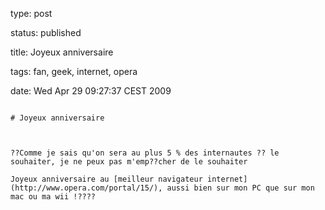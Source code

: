 type: post
status: published
title: Joyeux anniversaire 
tags: fan, geek, internet, opera
date: Wed Apr 29 09:27:37 CEST 2009
~~~~~~
# Joyeux anniversaire 

??Comme je sais qu'on sera au plus 5 % des internautes ?? le souhaiter, je ne peux pas m'emp??cher de le souhaiter

Joyeux anniversaire au [meilleur navigateur internet](http://www.opera.com/portal/15/), aussi bien sur mon PC que sur mon mac ou ma wii !????